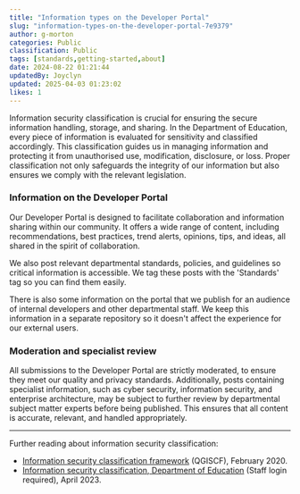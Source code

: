 ```yaml
---
title: "Information types on the Developer Portal"
slug: "information-types-on-the-developer-portal-7e9379"
author: g-morton
categories: Public
classification: Public
tags: [standards,getting-started,about]
date: 2024-08-22 01:21:44 
updatedBy: Joyclyn
updated: 2025-04-03 01:23:02 
likes: 1
---
```


Information security classification is crucial for ensuring the secure information handling, storage, and sharing. In the Department of Education, every piece of information is evaluated for sensitivity and classified accordingly. This classification guides us in managing information and protecting it from unauthorised use, modification, disclosure, or loss. Proper classification not only safeguards the integrity of our information but also ensures we comply with the relevant legislation.

### Information on the Developer Portal

Our Developer Portal is designed to facilitate collaboration and information sharing within our community. It offers a wide range of content, including recommendations, best practices, trend alerts, opinions, tips, and ideas, all shared in the spirit of collaboration.

We also post relevant departmental standards, policies, and guidelines so critical information is accessible. We tag these posts with the 'Standards' tag so you can find them easily. 

There is also some information on the portal that we publish for an audience of internal developers and other departmental staff. We keep this information in a separate repository so it doesn't affect the experience for our external users.

### Moderation and specialist review

All submissions to the Developer Portal are strictly moderated, to ensure they meet our quality and privacy standards. Additionally, posts containing specialist information, such as cyber security, information security, and enterprise architecture, may be subject to further review by departmental subject matter experts before being published. This ensures that all content is accurate, relevant, and handled appropriately.

***

Further reading about information security classification:

- [Information security classification framework](https://www.forgov.qld.gov.au/information-and-communication-technology/qgea-policies-standards-and-guidelines/information-security-classification-framework-qgiscf) (QGISCF), February 2020.
- [Information security classification, Department of Education](https://intranet.qed.qld.gov.au/Services/InformationTechnology/information-management/Pages/information-security-classification.aspx) (Staff login required), April 2023.